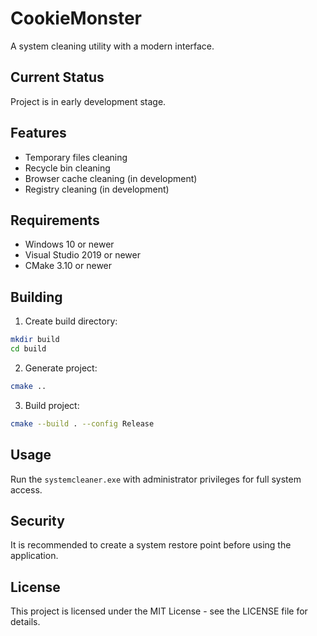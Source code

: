 # CookieMonster

A system cleaning utility with a modern interface.

## Current Status

Project is in early development stage.

## Features

- Temporary files cleaning
- Recycle bin cleaning
- Browser cache cleaning (in development)
- Registry cleaning (in development)

## Requirements

- Windows 10 or newer
- Visual Studio 2019 or newer
- CMake 3.10 or newer

## Building

1. Create build directory:
```bash
mkdir build
cd build
```

2. Generate project:
```bash
cmake ..
```

3. Build project:
```bash
cmake --build . --config Release
```

## Usage

Run the `systemcleaner.exe` with administrator privileges for full system access.

## Security

It is recommended to create a system restore point before using the application.

## License

This project is licensed under the MIT License - see the LICENSE file for details. 